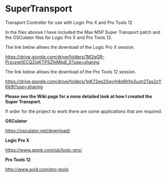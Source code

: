 # SuperTransport
Transport Controller for use with Logic Pro X and Pro Tools 12

In the files aboove I have included the Max MSP Super Transport patch and the OSCulator files for Logic Pro X and Pro Tools 12.

The link below allows the download of the Logic Pro X session.

https://drive.google.com/drive/folders/1M2gGR-PrzvzwhECQZjqKTPSZhjMbdl_S?usp=sharing

The link below allows the download of the Pro Tools 12 session.

https://drive.google.com/drive/folders/1pK72ee2SwyH4n6hYe3uxh2Tas2zYKk9t?usp=sharing


**Please see the Wiki page for a more detailed look at how I created the Super Transport.**

If order for the project to work there are some applications that are required.

**OSCulator**

https://osculator.net/download/

**Logic Pro X**

https://www.apple.com/uk/logic-pro/

**Pro Tools 12**

http://www.avid.com/pro-tools
